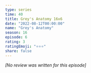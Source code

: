 ```yaml
---
type: series
time: 40
title: Grey's Anatomy 16x6
date: "2022-08-12T00:00:00"
name: "Grey's Anatomy"
season: 16
episode: 6
rating: 3
ratingEmoji: "⭐️⭐️⭐️"
share: false
---
```


*[No review was written for this episode]*